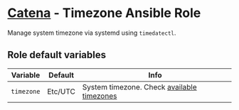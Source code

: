 # [Catena](https://github.com/alysoid/catena) - Timezone Ansible Role

Manage system timezone via systemd using `timedatectl`.

## Role default variables

| Variable           | Default            | Info
| ------------------ | ------------------ | ------------------
| `timezone`         | Etc/UTC            | System timezone. Check [available timezones](https://en.wikipedia.org/wiki/List_of_tz_database_time_zones)
